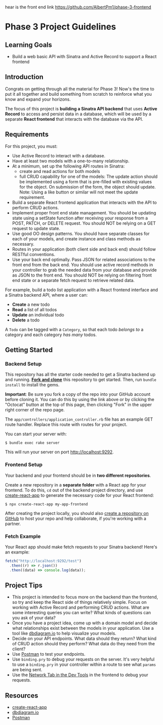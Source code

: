 hear is the front end link https://github.com/AlbertPm1/phase-3-frontend

# Phase 3 Project Guidelines

## Learning Goals

- Build a web basic API with Sinatra and Active Record to support a React
  frontend

## Introduction

Congrats on getting through all the material for Phase 3! Now's the time to put
it all together and build something from scratch to reinforce what you know and
expand your horizons.

The focus of this project is **building a Sinatra API backend** that uses
**Active Record** to access and persist data in a database, which will be used
by a separate **React frontend** that interacts with the database via the API.

## Requirements

For this project, you must:

- Use Active Record to interact with a database.
- Have at least two models with a one-to-many relationship.
- At a minimum, set up the following API routes in Sinatra:
  - create and read actions for both models
  - full CRUD capability for one of the models: 
  The update action should be implemented using a form that is 
  pre-filled with existing values for the object. On submission of 
  the form, the object should update. Note: Using a like button or 
  similar will not meet the update requirement.
- Build a separate React frontend application that interacts with the API to
  perform CRUD actions.
- Implement proper front end state management. You should be updating state using a
  setState function after receiving your response from a POST, PATCH, or DELETE 
  request. You should NOT be relying on a GET request to update state. 
- Use good OO design patterns. You should have separate classes for each of your
  models, and create instance and class methods as necessary. 
- Routes in your application (both client side and back end) should follow RESTful
  conventions.
- Use your back end optimally. Pass JSON for related associations to the front 
  end from the back end. You should use active record methods in your controller to grab
  the needed data from your database and provide as JSON to the front end. You
  should NOT be relying on filtering front end state or a separate fetch request to
  retrieve related data.

For example, build a todo list application with a React frontend interface and a
Sinatra backend API, where a user can:

- **Create** a new todo
- **Read** a list of all todos
- **Update** an individual todo
- **Delete** a todo

A `Todo` can be tagged with a `Category`, so that each todo _belongs to_ a
category and each category _has many_ todos.

## Getting Started

### Backend Setup

This repository has all the starter code needed to get a Sinatra backend up and
running. [**Fork and clone**][fork link] this repository to get started. Then, run
`bundle install` to install the gems.

**Important**: Be sure you fork a copy of the repo into your GitHub account
before cloning it. You can do this by using the link above or by clicking the
"Octocat" button at the top of this page, then clicking "Fork" in the upper
right corner of the repo page.

[fork link]: https://github.com/learn-co-curriculum/phase-3-sinatra-react-project/fork

The `app/controllers/application_controller.rb` file has an example GET route
handler. Replace this route with routes for your project.

You can start your server with:

```console
$ bundle exec rake server
```

This will run your server on port
[http://localhost:9292](http://localhost:9292).

### Frontend Setup

Your backend and your frontend should be in **two different repositories**.

Create a new repository in a **separate folder** with a React app for your
frontend. To do this, `cd` out of the backend project directory, and use
[create-react-app][] to generate the necessary code for your React frontend:

```console
$ npx create-react-app my-app-frontend
```

After creating the project locally, you should also
[create a repository on GitHub][create repo] to host your repo and help
collaborate, if you're working with a partner.

### Fetch Example

Your React app should make fetch requests to your Sinatra backend! Here's an
example:

```js
fetch("http://localhost:9292/test")
  .then((r) => r.json())
  .then((data) => console.log(data));
```

## Project Tips

- This project is intended to focus more on the backend than the frontend, so
  try and keep the React side of things relatively simple. Focus on working with
  Active Record and performing CRUD actions. What are some interesting queries you can write? What kinds of questions can you ask of your data?
- Once you have a project idea, come up with a domain model and decide what
  relationships exist between the models in your application. Use a tool like
  [dbdiagram.io][] to help visualize your models.
- Decide on your API endpoints. What data should they return? What kind of CRUD
  action should they perform? What data do they need from the client?
- Use [Postman][postman download] to test your endpoints.
- Use `binding.pry` to debug your requests on the server. It's very helpful to use a
  `binding.pry` in your controller within a route to see what `params` are being
  sent.
- Use the [Network Tab in the Dev Tools][network tab] in the frontend to debug
  your requests.

## Resources

- [create-react-app][]
- [dbdiagram.io][]
- [Postman][postman download]

[create-react-app]: https://create-react-app.dev/docs/getting-started
[create repo]: https://docs.github.com/en/get-started/quickstart/create-a-repo
[dbdiagram.io]: https://dbdiagram.io/
[postman download]: https://www.postman.com/downloads/
[network tab]: https://developer.chrome.com/docs/devtools/network/
